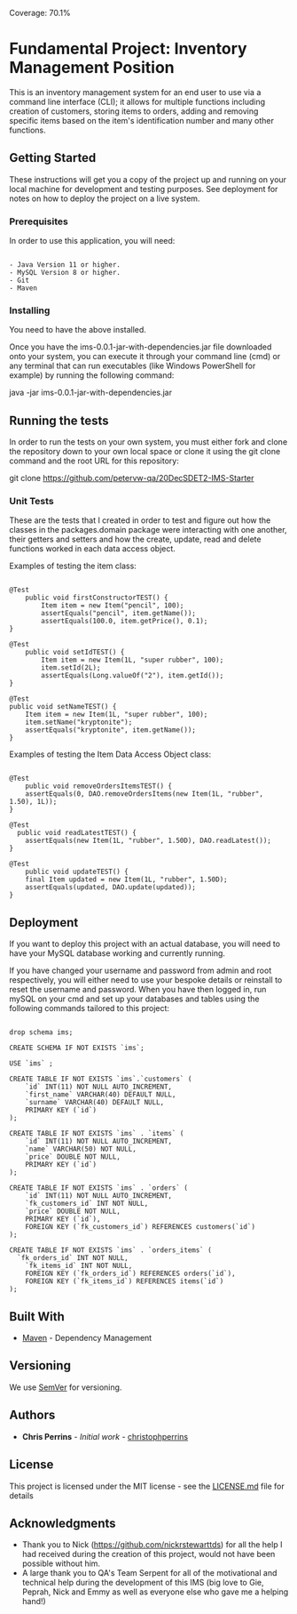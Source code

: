 Coverage: 70.1%
# Fundamental Project: Inventory Management Position

This is an inventory management system for an end user to use via a command line interface (CLI); it allows for multiple functions including creation of customers, storing items to orders, adding and removing specific items based on the item's identification number and many other functions.

## Getting Started

These instructions will get you a copy of the project up and running on your local machine for development and testing purposes. See deployment for notes on how to deploy the project on a live system.

### Prerequisites

In order to use this application, you will need:
```

- Java Version 11 or higher.
- MySQL Version 8 or higher.
- Git
- Maven

```


### Installing

You need to have the above installed.

Once you have the ims-0.0.1-jar-with-dependencies.jar file downloaded onto your system, you can execute it through your command line (cmd) or any terminal that can run executables (like Windows PowerShell for example) by running the following command:

java -jar ims-0.0.1-jar-with-dependencies.jar

## Running the tests

In order to run the tests on your own system, you must either fork and clone the repository down to your own local space or clone it using the git clone command and the root URL for this repository: 

git clone https://github.com/petervw-qa/20DecSDET2-IMS-Starter

### Unit Tests 

These are the tests that I created in order to test and figure out how the classes in the packages.domain package were interacting with one another, their getters and setters and how the create, update, read and delete functions worked in each data access object.

Examples of testing the item class:

```

@Test
	public void firstConstructorTEST() {
		Item item = new Item("pencil", 100);
		assertEquals("pencil", item.getName());
		assertEquals(100.0, item.getPrice(), 0.1);
}
  
@Test
	public void setIdTEST() {
		Item item = new Item(1L, "super rubber", 100);
		item.setId(2L);
		assertEquals(Long.valueOf("2"), item.getId());
}
	
@Test
public void setNameTEST() {
	Item item = new Item(1L, "super rubber", 100);
	item.setName("kryptonite");
	assertEquals("kryptonite", item.getName());	
}

```

Examples of testing the Item Data Access Object class:

```

@Test
	public void removeOrdersItemsTEST() {
	assertEquals(0, DAO.removeOrdersItems(new Item(1L, "rubber", 1.50), 1L));
}

@Test
  public void readLatestTEST() {
	assertEquals(new Item(1L, "rubber", 1.50D), DAO.readLatest());
}

@Test
	public void updateTEST() {
    final Item updated = new Item(1L, "rubber", 1.50D);
    assertEquals(updated, DAO.update(updated));
}

```
  


## Deployment

If you want to deploy this project with an actual database, you will need to have your MySQL database working and currently running. 

If you have changed your username and password from admin and root respectively, you will either need to use your bespoke details or reinstall to reset the username and password. When you have then logged in, run mySQL on your cmd and set up your databases and tables using the following commands tailored to this project:

```

drop schema ims;

CREATE SCHEMA IF NOT EXISTS `ims`;

USE `ims` ;

CREATE TABLE IF NOT EXISTS `ims`.`customers` (
    `id` INT(11) NOT NULL AUTO_INCREMENT,
    `first_name` VARCHAR(40) DEFAULT NULL,
    `surname` VARCHAR(40) DEFAULT NULL,
    PRIMARY KEY (`id`)
);

CREATE TABLE IF NOT EXISTS `ims` . `items` (
	`id` INT(11) NOT NULL AUTO_INCREMENT,
	`name` VARCHAR(50) NOT NULL,
	`price` DOUBLE NOT NULL,
	PRIMARY KEY (`id`)
);

CREATE TABLE IF NOT EXISTS `ims` . `orders` (
	`id` INT(11) NOT NULL AUTO_INCREMENT,
	`fk_customers_id` INT NOT NULL,
	`price` DOUBLE NOT NULL,
	PRIMARY KEY (`id`),
	FOREIGN KEY (`fk_customers_id`) REFERENCES customers(`id`)
);

CREATE TABLE IF NOT EXISTS `ims` . `orders_items` (
  `fk_orders_id` INT NOT NULL,
	`fk_items_id` INT NOT NULL,
	FOREIGN KEY (`fk_orders_id`) REFERENCES orders(`id`),
	FOREIGN KEY (`fk_items_id`) REFERENCES items(`id`)
);

```

## Built With

* [Maven](https://maven.apache.org/) - Dependency Management

## Versioning

We use [SemVer](http://semver.org/) for versioning.

## Authors

* **Chris Perrins** - *Initial work* - [christophperrins](https://github.com/christophperrins)

## License

This project is licensed under the MIT license - see the [LICENSE.md](LICENSE.md) file for details 

## Acknowledgments

* Thank you to Nick (https://github.com/nickrstewarttds) for all the help I had received during the creation of this project, would not have been possible without him.
* A large thank you to QA's Team Serpent for all of the motivational and technical help during the development of this IMS (big love to Gie, Peprah, Nick and Emmy as well as everyone else who gave me a helping hand!)
